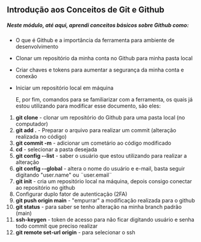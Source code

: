 ## Introdução aos Conceitos de Git e Github



##### Neste módulo, até aqui, aprendi conceitos básicos sobre Github como:



- O que é Github e a importância da ferramenta para ambiente de desenvolvimento

- Clonar um repositório da minha conta no Github para minha pasta local

- Criar chaves e tokens para aumentar a segurança da minha conta e conexão

- Iniciar um repositório local em máquina

  

  E, por fim, comandos para se familiarizar com a ferramenta, os quais já estou utilizando para modificar esse documento, são eles:

1. **git clone** - clonar um repositório do Github para uma pasta local (no computador)
2. **git add .** - Preparar o arquivo para realizar um commit (alteração realizada no código)
3. **git commit -m** - adicionar um cometário ao código modificado
4. **cd** - selecionar a pasta desejada
5. **git config --list** - saber o usuário que estou utilizando para realizar a alteração
6. **git config --global** - altera o nome do usuário e e-mail, basta seguir digitando "user.name" ou ¨user.email¨
7. **git init** - cria um repositório local na máquina, depois consigo conectar ao repositório no github
8. Configurar duplo fator de autenticação (2FA)
9. **git push origin main** - "empurrar" a modificação realizada para o github
10. **git status** - para saber se tenho alteração na minha branch padrão (main)
11. **ssh-keygen** - token de acesso para não ficar digitando usuário e senha todo commit que preciso realizar
12. **git remote set-url origin** - para selecionar o ssh
